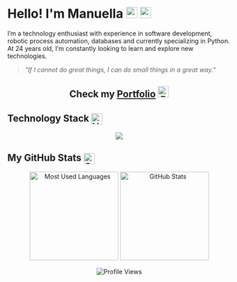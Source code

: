 # Hello! I'm Manuella <img src="https://raw.githubusercontent.com/Tarikul-Islam-Anik/Animated-Fluent-Emojis/master/Emojis/Smilies/Cowboy%20Hat%20Face.png" alt="Cowboy Hat Face" width="25" height="25" /> <img src="https://raw.githubusercontent.com/Tarikul-Islam-Anik/Animated-Fluent-Emojis/master/Emojis/Hand%20gestures/Hand%20with%20Fingers%20Splayed%20Light%20Skin%20Tone.png" alt="Hand with Fingers Splayed Light Skin Tone" width="25" height="25" />

I’m a technology enthusiast with experience in software development, robotic process automation, databases and currently specializing in Python. At 24 years old, I’m constantly looking to learn and explore new technologies.

> *"If I cannot do great things, I can do small things in a great way."*

<h2 align="center"> Check my <a href="https://manuggetts.github.io/" target="_blank">Portfolio</a> <img src="https://raw.githubusercontent.com/Tarikul-Islam-Anik/Animated-Fluent-Emojis/master/Emojis/Smilies/Purple%20Heart.png" alt="Purple Heart" width="25" height="25" /> </h2>

## Technology Stack <img src="https://raw.githubusercontent.com/Tarikul-Islam-Anik/Animated-Fluent-Emojis/master/Emojis/Objects/Hammer%20and%20Wrench.png" alt="Hammer and Wrench" width="25" height="25" align="center"/>
<div align=center>
<img src="https://skillicons.dev/icons?i=py,qt,selenium,js,html,css,bootstrap,java,mysql,postgres,figma,vscode,git&theme=dark" />
</div>

## My GitHub Stats <img src="https://raw.githubusercontent.com/Tarikul-Islam-Anik/Animated-Fluent-Emojis/master/Emojis/Objects/Chart%20Increasing.png" alt="Chart Increasing" width="25" height="25" align="center"/>

<div align=center>
<img height="200" src="https://github-readme-stats.vercel.app/api/top-langs/?username=manuggetts&langs_count=6&layout=compact&bg_color=30,000000,8511fa&title_color=ffffff&text_color=ffffff" alt="Most Used Languages">
<img height="200" src="https://github-readme-stats.vercel.app/api?username=manuggetts&show_icons=true&theme=vision-friendly-dark&bg_color=30,000000,8511fa&title_color=ffffff&text_color=ffffff&icon_color=F5FF00" alt="GitHub Stats">
</div>

<p align="center">
  <img src="https://komarev.com/ghpvc/?username=manuggetts&color=8511fa" alt="Profile Views">
</p>
